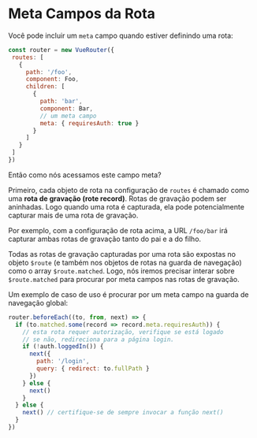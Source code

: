 # Meta Campos da Rota

Você pode incluir um `meta` campo quando estiver definindo uma rota:

``` js
const router = new VueRouter({
 routes: [
   {
     path: '/foo',
     component: Foo,
     children: [
       {
         path: 'bar',
         component: Bar,
         // um meta campo
         meta: { requiresAuth: true }
       }
     ]
   }
 ]
})
```

Então como nós acessamos este campo meta?

Primeiro, cada objeto de rota na configuração de `routes` é chamado como uma **rota de gravação (rote record)**. Rotas de gravação podem ser aninhadas. Logo quando uma rota é capturada, ela pode potencialmente capturar mais de uma rota de gravação.

Por exemplo, com a configuração de rota acima, a URL `/foo/bar` irá capturar ambas rotas de gravação tanto do pai e a do filho.

Todas as rotas de gravação capturadas por uma rota são expostas no objeto `$route` (e também nos objetos de rotas na guarda de navegação) como o array `$route.matched`. Logo, nós iremos precisar interar sobre `$route.matched` para procurar por meta campos nas rotas de gravação.

Um exemplo de caso de uso é procurar por um meta campo na guarda de navegação global:

``` js
router.beforeEach((to, from, next) => {
  if (to.matched.some(record => record.meta.requiresAuth)) {
    // esta rota requer autorização, verifique se está logado
    // se não, redireciona para a página login.
    if (!auth.loggedIn()) {
      next({
        path: '/login',
        query: { redirect: to.fullPath }
      })
    } else {
      next()
    }
  } else {
    next() // certifique-se de sempre invocar a função next()
  }
})
```
